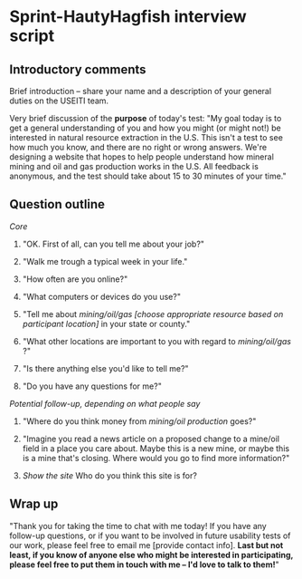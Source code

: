 # Sprint-HautyHagfish interview script


## Introductory comments

Brief introduction – share your name and a description of your general duties on the USEITI team.

Very brief discussion of the **purpose** of today's test:  "My goal today is to get a general understanding of you and how you might (or might not!) be interested in natural resource extraction in the U.S. This isn't a test to see how much you know, and there are no right or wrong answers. We're designing a website that hopes to help people understand how mineral mining and oil and gas production works in the U.S. All feedback is anonymous, and the test should take about 15 to 30 minutes of your time."


## Question outline

*Core*

1. "OK. First of all, can you tell me about your job?"

1. "Walk me trough a typical week in your life."

1. "How often are you online?"

1. "What computers or devices do you use?"

1. "Tell me about _mining/oil/gas [choose appropriate resource based on participant location]_ in your state or county."

1. "What other locations are important to you with regard to _mining/oil/gas_ ?"

1. "Is there anything else you'd like to tell me?"

1. "Do you have any questions for me?"

*Potential follow-up, depending on what people say*

1. "Where do you think money from _mining/oil production_ goes?"

1. "Imagine you read a news article on a proposed change to a mine/oil field in a place you care about. Maybe this is a new mine, or maybe this is a mine that's closing. Where would you go to find more information?"

1. _Show the site_ Who do you think this site is for?


## Wrap up

"Thank you for taking the time to chat with me today! If you have any follow-up questions, or if you want to be involved in future usability tests of our work, please feel free to email me [provide contact info]. **Last but not least, if you know of anyone else who might be interested in participating, please feel free to put them in touch with me – I'd love to talk to them!**"

